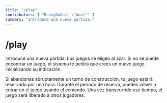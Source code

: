 ```yaml
---
title: "/play"
contributors: [ "BunnyNabbit \"Aon\"" ]
summary: "Introduce una nueva partida."
---
```


# /play

Introduce una nueva partida. Los juegos se eligen al azar. Si no se puede encontrar un juego, el sistema te pedirá que crees un nuevo juego inicializando su indicación.

Si abandonas abruptamente un turno de construcción, tu juego estará reservado por una hora. Durante el periodo de reserva, puedes volver a entrar en el juego usando el comando. Una vez transcurrido ese tiempo, el juego será liberado a otros jugadores.
